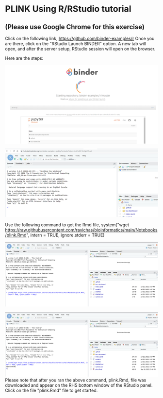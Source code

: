 # PLINK Using R/RStudio tutorial 
## (Please use Google Chrome for this exercise)
Click on the following link, https://github.com/binder-examples/r
Once you are there, click on the "RStudio Launch BINDER" option. A new tab will open, and after the server setup, RStudio session will open on the browser. 



Here are the steps: 

 ![Go to binder-examples link](./../Img/RStudioBinderLaunch1.png)
 
 ![Go to binder-examples link](./../Img/RStudioBinderLaunch2.png)
 
 Use the following command to get the Rmd file, 
system("wget https://raw.githubusercontent.com/ravichas/bioinformatics/main/Notebooks/plink.Rmd", intern = TRUE, ignore.stderr = TRUE)
 
 ![Go to binder-examples link](./../Img/plink1.png)
 
 ![Go to binder-examples link](./../Img/plink2.png)
 Please note that after you ran the above command, plink.Rmd, file was downloaded and appear on the RHS bottom window of the RStudio panel. Click on the file "plink.Rmd" file to get started.

